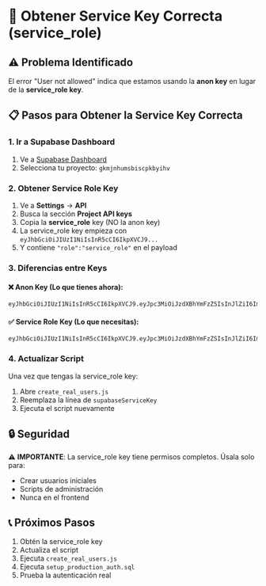 # 🔑 Obtener Service Key Correcta (service_role)

## ⚠️ Problema Identificado

El error "User not allowed" indica que estamos usando la **anon key** en lugar de la **service_role key**.

## 📋 Pasos para Obtener la Service Key Correcta

### 1. Ir a Supabase Dashboard
1. Ve a [Supabase Dashboard](https://supabase.com/dashboard)
2. Selecciona tu proyecto: `gkmjnhumsbiscpkbyihv`

### 2. Obtener Service Role Key
1. Ve a **Settings** → **API**
2. Busca la sección **Project API keys**
3. Copia la **service_role** key (NO la anon key)
4. La service_role key empieza con `eyJhbGciOiJIUzI1NiIsInR5cCI6IkpXVCJ9...`
5. Y contiene `"role":"service_role"` en el payload

### 3. Diferencias entre Keys

#### ❌ Anon Key (Lo que tienes ahora):
```
eyJhbGciOiJIUzI1NiIsInR5cCI6IkpXVCJ9.eyJpc3MiOiJzdXBhYmFzZSIsInJlZiI6ImdrbWpuaHVtc2Jpc2Nwa2J5aWh2Iiwicm9sZSI6ImFub24iLCJpYXQiOjE3NTU2MTQwOTIsImV4cCI6MjA3MTE5MDA5Mn0._UYrbiBNQsBQQSIajJaqOnQJMRL2rfEMcqTZDxYvrOc
```

#### ✅ Service Role Key (Lo que necesitas):
```
eyJhbGciOiJIUzI1NiIsInR5cCI6IkpXVCJ9.eyJpc3MiOiJzdXBhYmFzZSIsInJlZiI6ImdrbWpuaHVtc2Jpc2Nwa2J5aWh2Iiwicm9sZSI6InNlcnZpY2Vfcm9sZSIsImlhdCI6MTc1NTYxNDA5MiwiZXhwIjoyMDcxMTkwMDkyfQ.XXXXX
```

### 4. Actualizar Script
Una vez que tengas la service_role key:
1. Abre `create_real_users.js`
2. Reemplaza la línea de `supabaseServiceKey`
3. Ejecuta el script nuevamente

## 🔒 Seguridad

⚠️ **IMPORTANTE**: La service_role key tiene permisos completos. Úsala solo para:
- Crear usuarios iniciales
- Scripts de administración
- Nunca en el frontend

## 📞 Próximos Pasos

1. Obtén la service_role key
2. Actualiza el script
3. Ejecuta `create_real_users.js`
4. Ejecuta `setup_production_auth.sql`
5. Prueba la autenticación real
